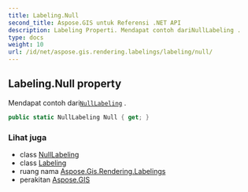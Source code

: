 ```yaml
---
title: Labeling.Null
second_title: Aspose.GIS untuk Referensi .NET API
description: Labeling Properti. Mendapat contoh dariNullLabeling .
type: docs
weight: 10
url: /id/net/aspose.gis.rendering.labelings/labeling/null/
---
```

## Labeling.Null property

Mendapat contoh dari[`NullLabeling`](../../nulllabeling/) .

```csharp
public static NullLabeling Null { get; }
```

### Lihat juga

* class [NullLabeling](../../nulllabeling/)
* class [Labeling](../)
* ruang nama [Aspose.Gis.Rendering.Labelings](../../labeling/)
* perakitan [Aspose.GIS](../../../)


